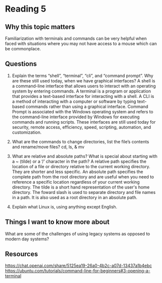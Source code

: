 # Reading 5

## Why this topic matters
Familiarization with terminals and commands can be very helpful when faced with situations where you may not have access to a mouse which can be commonplace. 

## Questions

1. Explain the terms “shell”, “terminal”, “cli”, and “command prompt”. Why are these still used today, when we have graphical interfaces?
A shell is a command-line interface that allows users to interact with an operating system by entering commands. A terminal is a program or application that provides a text-based interface for interacting with a shell. A CLI is a method of interacting with a computer or software by typing text-based commands rather than using a graphical interface. Command Prompt is associated with the Windows operating system and refers to the command-line interface provided by Windows for executing commands and running scripts. These interfaces are still used today for security, remote access, efficiency, speed, scripting, automation, and customization. 

2. What are the commands to change directories, list the file’s contents and rename/move files?
cd, ls, & mv

3. What are relative and absolute paths? What is special about starting with a ~ (tilde) or a ‘/’ character in the path?
A relative path specifies the location of a file or directory relative to the current working directory. They are shorter and less specific. An absolute path specifies the complete path from the root directory and are useful when you need to reference a specific location regardless of your current working directory. The tilde is a short hand representation of the user's home directory. The foward slash is used to separate directory and file names in a path. It is also used as a root directory in an absolute path. 

4. Explain what Linux is, using anything except English.



## Things I want to know more about
What are some of the challenges of using legacy systems as opposed to modern day systems?

## Resources
https://chat.openai.com/share/5125ea19-26a0-4b2c-a07d-13437a1b4ebc
https://ubuntu.com/tutorials/command-line-for-beginners#3-opening-a-terminal
